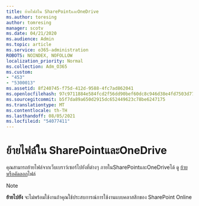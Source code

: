 ```yaml
---
title: ย้ายไฟล์ใน SharePointและOneDrive
ms.author: toresing
author: tomresing
manager: scotv
ms.date: 04/21/2020
ms.audience: Admin
ms.topic: article
ms.service: o365-administration
ROBOTS: NOINDEX, NOFOLLOW
localization_priority: Normal
ms.collection: Adm_O365
ms.custom:
- "453"
- "5300013"
ms.assetid: 8f240745-f75d-412d-9588-4fc7ad862041
ms.openlocfilehash: 97c9711884e584fcd2f56dd90bef60dc8c946d38e4fd7503d776ef4827d5dba8
ms.sourcegitcommit: b5f7da89a650d2915dc652449623c78be6247175
ms.translationtype: MT
ms.contentlocale: th-TH
ms.lasthandoff: 08/05/2021
ms.locfileid: "54077411"
---
```

# <a name="move-files-in-sharepoint-and-onedrive"></a>ย้ายไฟล์ใน SharePointและOneDrive

คุณสามารถย้ายไฟล์จากเว็บเบราว์เซอร์ไปยังที่ต่างๆ ภายในSharePointและOneDriveได้ ดู [ย้ายหรือคัดลอก](https://support.microsoft.com/office/move-or-copy-files-in-sharepoint-00e2f483-4df3-46be-a861-1f5f0c1a87bc?ui=en-US&rs=en-US&ad=US)ไฟล์


> [!NOTE]
> **ย้ายไปยัง** จะไม่พร้อมใช้งานถ้าคุณใช้ประสบการณ์การใช้งานแบบคลาสสิกของ SharePoint Online
  
